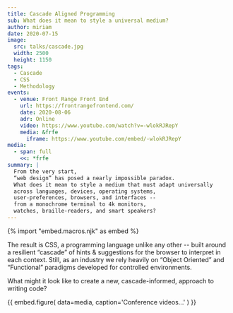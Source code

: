 ```yaml
---
title: Cascade Aligned Programming
sub: What does it mean to style a universal medium?
author: miriam
date: 2020-07-15
image:
  src: talks/cascade.jpg
  width: 2500
  height: 1150
tags:
  - Cascade
  - CSS
  - Methodology
events:
  - venue: Front Range Front End
    url: https://frontrangefrontend.com/
    date: 2020-08-06
    adr: Online
    video: https://www.youtube.com/watch?v=-wlokRJRepY
    media: &frfe
      iframe: https://www.youtube.com/embed/-wlokRJRepY
media:
  - span: full
    <<: *frfe
summary: |
  From the very start,
  “web design” has posed a nearly impossible paradox.
  What does it mean to style a medium that must adapt universally
  across languages, devices, operating systems,
  user-preferences, browsers, and interfaces --
  from a monochrome terminal to 4k monitors,
  watches, braille-readers, and smart speakers?
---
```


{% import "embed.macros.njk" as embed %}

The result is CSS, a programming language unlike any other --
built around a resilient “cascade”
of hints & suggestions for the browser
to interpret in each context.
Still, as an industry
we rely heavily on “Object Oriented” and “Functional” paradigms
developed for controlled environments.

What might it look like to create a new,
cascade-informed, approach to writing code?

{{ embed.figure(
  data=media,
  caption='Conference videos...'
) }}
